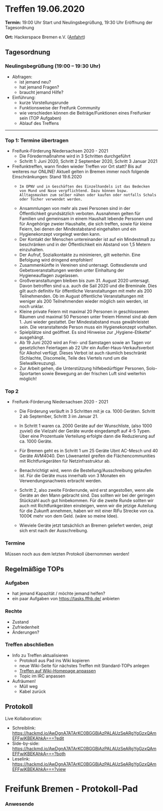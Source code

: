 
# Treffen 19.06.2020

**Termin:** 19:00 Uhr Start und Neulingsbegrüßung, 19:30 Uhr Eröffnung der Tagesordnung

**Ort:** Hackerspace Bremen e.V. ([Anfahrt](https://www.hackerspace-bremen.de/anfahrt/))

## Tagesordnung
### Neulingsbegrüßung (19:00 – 19:30 Uhr)

- Abfragen:
    - ist jemand neu?
    - hat jemand Fragen?
    - braucht jemand Hilfe?
- Einführung:
    - kurze Vorstellungsrunde
    - Funktionsweise der Freifunk Community
    - wie verschieden können die Beiträge/Funktionen eines Freifunker sein (TOP Aufgaben)
    - Ablauf des Treffens

---

### Top 1: Termine übertragen
- Freifunk-Förderung Niedersachsen 2020 - 2021
  - Die Föredermaßnahme wird in 3 Schritten durchgeführt
  - Schritt 1: Juni 2020, Schritt 2 September 2020, Schritt 3 Januar 2021
- Freifunktreffen, wann finden wieder Treffen vor Ort statt? Bis auf weiteres nur ONLINE! Aktuell gelten in Bremen immer noch folgende Einschränkungen: Stand 19.6.2020
  -     Im ÖPNV und in Geschäften des Einzelhandels ist das Bedecken von Mund und Nase verpflichtend. Dazu können bspw. Alltagsmasken zum selber nähen oder kaufen oder notfalls Schals oder Tücher verwendet werden.
  -  Ansammlungen von mehr als zwei Personen sind in der Öffentlichkeit grundsätzlich verboten. Ausnahmen gelten für Familien und gemeinsam in einem Haushalt lebende Personen und für Angehörige zweier Haushalte, die sich treffen, sowie für kleine Feiern, bei denen der Mindestabstand eingehalten und ein Hygienekonzept vorgelegt werden kann.
  -  Der Kontakt der Menschen untereinander ist auf ein Mindestmaß zu beschränken und in der Öffentlichkeit ein Abstand von 1,5 Metern einzuhalten.
  -  Der Aufruf, Sozialkontakte zu minimieren, gilt weiterhin. Eine Befolgung wird dringend empfohlen!
  -  Zusammenkünfte in Vereinen sind untersagt. Gottesdienste und Gebetsveranstaltungen werden unter Einhaltung der Hygieneauflagen zugelassen.
  -  Großveranstaltungen bleiben bis zum 31. August 2020 untersagt. Davon betroffen sind u.a. auch die Sail 2020 und die Breminale. Dies gilt auch definitiv für öffentliche Veranstaltungen mit mehr als 200 Teilnehmenden. Ob im August öffentliche Veranstaltungen mit weniger als 200 Teilnehmenden wieder möglich sein werden, ist noch unklar.
  -  Kleine private Feiern mit maximal 20 Personen in geschlossenen Räumen und maximal 50 Personen unter freiem Himmel sind ab dem 1. Juni wieder gestattet. Der Mindestabstand muss gewährleistet sein. Die veranstaltende Person muss ein Hygienekonzept vorhalten.
  -  Spielplätze sind geöffnet. Es sind Hinweise zur „Hygiene-Etikette“ ausgehängt.
  -  Ab 19 Juni 2020 wird an Frei- und Samstagen sowie an Tagen vor gesetzlichen Feiertagen ab 22 Uhr ein Außer-Haus-Verkaufsverbot für Alkohol verfügt. Dieses Verbot ist auch räumlich beschränkt (Schlachte, Discomeile, Teile des Viertels rund um die Sielwallkreuzung).
  -  Zur Arbeit gehen, die Unterstützung hilfebedürftiger Personen, Solo-Sportarten sowie Bewegung an der frischen Luft sind weiterhin möglich!

### Top 2
  - Freifunk-Förderung Niedersachsen 2020 - 2021

    - Die Förderung verläuft in 3 Schritten mit je ca. 1000 Geräten. Schritt 2 ab September, Schritt 3 im Januar 21.

    - In Schritt 1 waren ca. 2000 Geräte auf der Wunschliste, (also 1000 zuviel) die Vielzahl der Geräte wurde eingedampft auf 4-5 Typen. Über eine Prozentuale Verteilung erfolgte dann die Reduzierung auf ca. 1000 Geräte.

    - Für Bremen geht es in Schritt 1 um 25 Geräte Ubnt AC-Mesch und 40 Geräte
AVM4040. Den Löwenanteil greifen die Flächencommunities mit Richtfunkgeräten für Netzinfrastruktur ab.

    - Benachrichtigt wird, wenn die Bestellung/Ausschreibung gelaufen ist. Für die Geräte muss innerhalb von 3 Monaten ein Verwendungsnachweis erbracht werden.

    - Schritt 2, also zweite Förderrunde, wird erst angestoßen, wenn alle Geräte an den Mann gebracht sind. Das sollten wir bei der geringen Stückzahl auch gut hinbekommen. Für die zweite Runde sollten wir auch mit Richtfunkgeräten einsteigen, wenn wir die jetzige Auteilung für die Zukunft annehmen, haben wir mit einer RiFu Strecke von ca. 1000€ mehr von dem Geld. (wäre so meine Idee).

    - Wieviele Geräte jetzt tatsächlich an Bremen geliefert werden, zeigt sich erst nach der Ausschreibung.


### Termine
Müssen noch aus dem letzten Protokoll übernommen werden!

## Regelmäßige TOPs
### Aufgaben

- hat jemand Kapazität / möchte jemand helfen?
- ein paar Aufgaben von https://tasks.ffhb.de/ anbieten

### Rechte

- Zustand
- Zufriedenheit
- Änderungen?

### Treffen abschließen

- Info zu Treffen aktualisieren
  - Protokoll aus Pad ins Wiki kopieren
  - neue Wiki-Seite für nächstes Treffen mit Standard-TOPs anlegen
  - [Treffen auf Wiki-Homepage anpassen](https://wiki.bremen.freifunk.net/Home)
  - Topic im IRC anpassen
- Aufräumen!
  - Müll weg
  - Kabel zurück

## Protokoll

Live Kollaboration:

* Schreiblink: https://hackmd.io/AwDgnA7ATArKC0BGGBjAzPALAUzSeARgYgGzxQAmEFFwiKBEKAhkA===?edit
* Side-by-side: https://hackmd.io/AwDgnA7ATArKC0BGGBjAzPALAUzSeARgYgGzxQAmEFFwiKBEKAhkA===?both
* Leselink: https://hackmd.io/AwDgnA7ATArKC0BGGBjAzPALAUzSeARgYgGzxQAmEFFwiKBEKAhkA===?view

# Freifunk Bremen - Protokoll-Pad

### Anwesende
